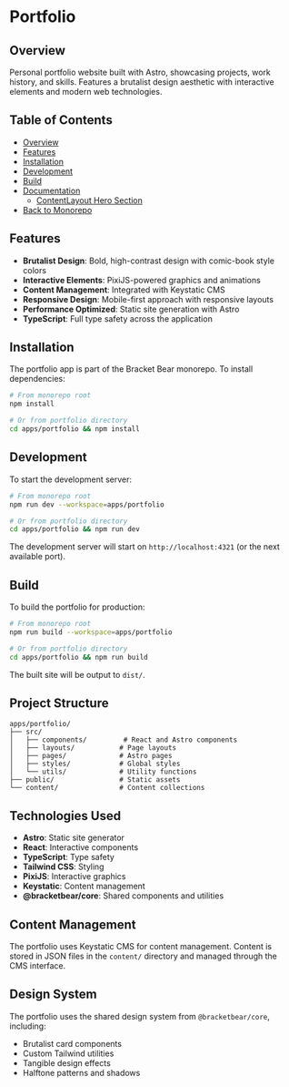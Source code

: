 # Portfolio

## Overview

Personal portfolio website built with Astro, showcasing projects, work history, and skills. Features a brutalist design aesthetic with interactive elements and modern web technologies.

## Table of Contents

- [Overview](#overview)
- [Features](#features)
- [Installation](#installation)
- [Development](#development)
- [Build](#build)
- [Documentation](#documentation)
  - [ContentLayout Hero Section](/packages/core/src/astro/layout/README.md)
- [Back to Monorepo](../../README.md)

## Features

- **Brutalist Design**: Bold, high-contrast design with comic-book style colors
- **Interactive Elements**: PixiJS-powered graphics and animations
- **Content Management**: Integrated with Keystatic CMS
- **Responsive Design**: Mobile-first approach with responsive layouts
- **Performance Optimized**: Static site generation with Astro
- **TypeScript**: Full type safety across the application

## Installation

The portfolio app is part of the Bracket Bear monorepo. To install dependencies:

```bash
# From monorepo root
npm install

# Or from portfolio directory
cd apps/portfolio && npm install
```

## Development

To start the development server:

```bash
# From monorepo root
npm run dev --workspace=apps/portfolio

# Or from portfolio directory
cd apps/portfolio && npm run dev
```

The development server will start on `http://localhost:4321` (or the next available port).

## Build

To build the portfolio for production:

```bash
# From monorepo root
npm run build --workspace=apps/portfolio

# Or from portfolio directory
cd apps/portfolio && npm run build
```

The built site will be output to `dist/`.

## Project Structure

```
apps/portfolio/
├── src/
│   ├── components/         # React and Astro components
│   ├── layouts/           # Page layouts
│   ├── pages/             # Astro pages
│   ├── styles/            # Global styles
│   └── utils/             # Utility functions
├── public/                # Static assets
└── content/               # Content collections
```

## Technologies Used

- **Astro**: Static site generator
- **React**: Interactive components
- **TypeScript**: Type safety
- **Tailwind CSS**: Styling
- **PixiJS**: Interactive graphics
- **Keystatic**: Content management
- **@bracketbear/core**: Shared components and utilities

## Content Management

The portfolio uses Keystatic CMS for content management. Content is stored in JSON files in the `content/` directory and managed through the CMS interface.

## Design System

The portfolio uses the shared design system from `@bracketbear/core`, including:

- Brutalist card components
- Custom Tailwind utilities
- Tangible design effects
- Halftone patterns and shadows
